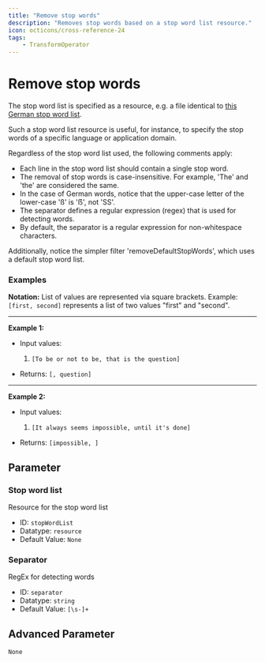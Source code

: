 ```yaml
---
title: "Remove stop words"
description: "Removes stop words based on a stop word list resource."
icon: octicons/cross-reference-24
tags: 
    - TransformOperator
---
```

# Remove stop words
<!-- This file was generated - DO NOT CHANGE IT MANUALLY -->



The stop word list is specified as a resource, e.g. a file identical to
[this German stop word list](https://raw.githubusercontent.com/stopwords-iso/stopwords-de/refs/heads/master/stopwords-de.txt).

Such a stop word list resource is useful, for instance, to specify the stop words of a specific language or
application domain.

Regardless of the stop word list used, the following comments apply:

* Each line in the stop word list should contain a single stop word.
* The removal of stop words is case-insensitive. For example, 'The' and 'the' are considered the same.
* In the case of German words, notice that the upper-case letter of the lower-case 'ß' is 'ẞ', not 'SS'.
* The separator defines a regular expression (regex) that is used for detecting words.
* By default, the separator is a regular expression for non-whitespace characters.

Additionally, notice the simpler filter 'removeDefaultStopWords', which uses a default stop word list.

### Examples

**Notation:** List of values are represented via square brackets. Example: `[first, second]` represents a list of two values "first" and "second".

---
**Example 1:**

* Input values:
    1. `[To be or not to be, that is the question]`

* Returns: `[, question]`


---
**Example 2:**

* Input values:
    1. `[It always seems impossible, until it's done]`

* Returns: `[impossible, ]`




## Parameter

### Stop word list

Resource for the stop word list

- ID: `stopWordList`
- Datatype: `resource`
- Default Value: `None`



### Separator

RegEx for detecting words

- ID: `separator`
- Datatype: `string`
- Default Value: `[\s-]+`





## Advanced Parameter

`None`